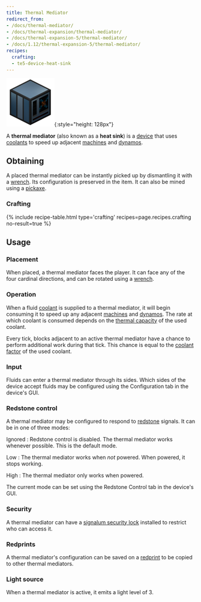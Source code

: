 ```yaml
---
title: Thermal Mediator
redirect_from:
- /docs/thermal-mediator/
- /docs/thermal-expansion/thermal-mediator/
- /docs/thermal-expansion-5/thermal-mediator/
- /docs/1.12/thermal-expansion-5/thermal-mediator/
recipes:
  crafting:
  - te5-device-heat-sink
---
```


![Thermal mediator](/assets/images/thermal-expansion-5/thermal-mediator.png){:style="height: 128px"}


A **thermal mediator** (also known as a **heat sink**) is a
[device](/docs/1.12/thermal-expansion/devices/) that uses [coolants](/docs/1.12/thermal-expansion/coolants/) to speed up
adjacent [machines](/docs/1.12/thermal-expansion/machines/) and [dynamos](/docs/1.12/thermal-expansion/dynamos/).


Obtaining
---------

A placed thermal mediator can be instantly picked up by dismantling it with a
[wrench](/docs/1.12/wrenches/). Its configuration is preserved in the item. It can
also be mined using a [pickaxe](https://minecraft.gamepedia.com/Pickaxe).

### Crafting
{% include recipe-table.html type='crafting' recipes=page.recipes.crafting no-result=true %}


Usage
-----

### Placement
When placed, a thermal mediator faces the player. It can face any of the four
cardinal directions, and can be rotated using a [wrench](/docs/1.12/wrenches/).

### Operation
When a fluid [coolant](/docs/1.12/thermal-expansion/coolants/) is supplied to a thermal mediator, it
will begin consuming it to speed up any adjacent [machines](/docs/1.12/thermal-expansion/machines/) and
[dynamos](/docs/1.12/thermal-expansion/dynamos/). The rate at which coolant is consumed depends on the
[thermal capacity](/docs/1.12/thermal-expansion/coolants/#usage) of the used coolant.

Every tick, blocks adjacent to an active thermal mediator have a chance to
perform additional work during that tick. This chance is equal to the [coolant
factor](/docs/1.12/thermal-expansion/coolants/#usage) of the used coolant.

### Input
Fluids can enter a thermal mediator through its sides. Which sides of the device
accept fluids may be configured using the Configuration tab in the device's GUI.

### Redstone control
A thermal mediator may be configured to respond to
[redstone](https://minecraft.gamepedia.com/Redstone) signals. It can be in one
of three modes:

Ignored
: Redstone control is disabled. The thermal mediator works whenever possible.
This is the default mode.

Low
: The thermal mediator works when *not* powered. When powered, it stops working.

High
: The thermal mediator only works when powered.

The current mode can be set using the Redstone Control tab in the device's GUI.

### Security
A thermal mediator can have a [signalum security
lock](/docs/1.12/thermal-foundation/signalum-security-lock/) installed to restrict who can access it.

### Redprints
A thermal mediator's configuration can be saved on a [redprint](/docs/1.12/thermal-foundation/redprint/)
to be copied to other thermal mediators.

### Light source
When a thermal mediator is active, it emits a light level of 3.
